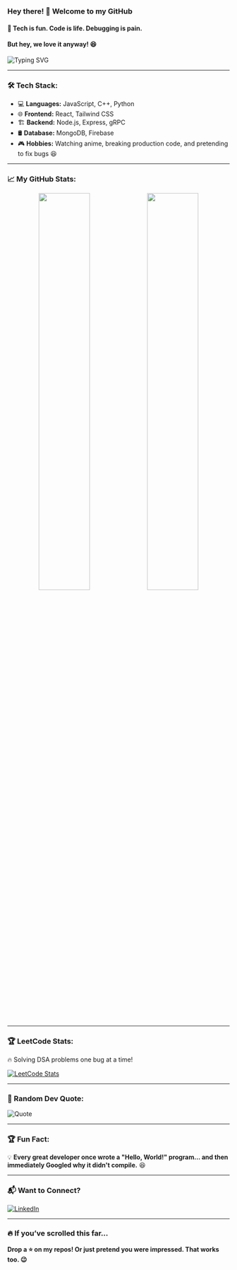 ### Hey there! 👋 Welcome to my GitHub  

#### 🚀 Tech is fun. Code is life. Debugging is pain.  
#### But hey, we love it anyway! 😆  

![Typing SVG](https://readme-typing-svg.herokuapp.com?font=Fira+Code&weight=600&size=22&pause=1000&color=FF5722&center=true&width=600&lines=Full-Stack+Developer+%7C+Anime+Lover;React%2C+MERN%2C+Tailwind%2C+gRPC;Building+Cool+Things+One+Commit+at+a+Time!;Currently+Learning+New+Ways+to+Break+Code+💥)

---

### 🛠️ Tech Stack:
- 💻 **Languages:** JavaScript, C++, Python  
- 🌐 **Frontend:** React, Tailwind CSS  
- 🏗️ **Backend:** Node.js, Express, gRPC  
- 🛢️ **Database:** MongoDB, Firebase  
- 🎮 **Hobbies:** Watching anime, breaking production code, and pretending to fix bugs 😆  

---

### 📈 My GitHub Stats:  
<div align="center">
  <img width="48%" src="https://github-readme-stats.vercel.app/api?username=Altener99&show_icons=true&theme=tokyonight" />
  <img width="48%" src="https://github-readme-streak-stats.herokuapp.com/?user=Altener99&theme=tokyonight" />
</div>

---

### 🏆 LeetCode Stats:  
🔥 Solving DSA problems one bug at a time!  

[![LeetCode Stats](https://leetcard.jacoblin.cool/ALTENER?theme=dark&font=Fira%20Code&ext=heatmap)](https://leetcode.com/ALTENER)

---

### 🤖 Random Dev Quote:
![Quote](https://quotes-github-readme.vercel.app/api?type=horizontal&theme=radical)

---

### 🏆 Fun Fact:  
💡 **Every great developer once wrote a "Hello, World!" program... and then immediately Googled why it didn't compile.** 😆  

---

### 📬 Want to Connect?
[![LinkedIn](https://img.shields.io/badge/LinkedIn-Connect-blue?style=for-the-badge&logo=linkedin)]([https://linkedin.com/in/yourprofile](https://www.linkedin.com/in/devanshu-dutta-6640a724b/))  


---

### 🔥 If you’ve scrolled this far…  
**Drop a ⭐ on my repos! Or just pretend you were impressed. That works too. 😉**  

